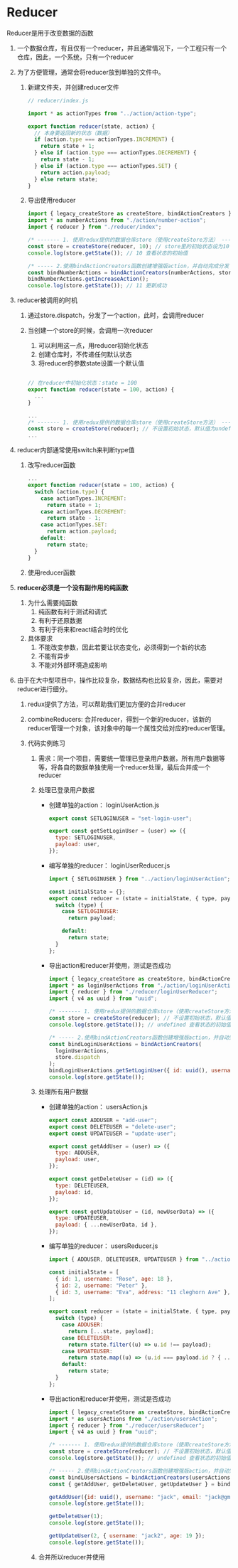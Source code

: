 # Reducer

Reducer是用于改变数据的函数

1. 一个数据仓库，有且仅有一个reducer，并且通常情况下，一个工程只有一个仓库，因此，一个系统，只有一个reducer

2. 为了方便管理，通常会将reducer放到单独的文件中。

    1. 新建文件夹，并创建reducer文件

        ```js
        // reducer/index.js
        
        import * as actionTypes from "../action/action-type";
        
        export function reducer(state, action) {
          // 本身要返回新的状态（数据）
          if (action.type === actionTypes.INCREMENT) {
            return state + 1;
          } else if (action.type === actionTypes.DECREMENT) {
            return state - 1;
          } else if (action.type === actionTypes.SET) {
            return action.payload;
          } else return state;
        }
        ```

    2. 导出使用reducer

        ```js
        import { legacy_createStore as createStore, bindActionCreators } from "redux";
        import * as numberActions from "./action/number-action";
        import { reducer } from "./reducer/index";
        
        /* ------- 1. 使用redux提供的数据仓库store（使用createStore方法） ------ */
        const store = createStore(reducer, 10); // store里的初始状态设为10
        console.log(store.getState()); // 10 查看状态的初始值
        
        /* ----- 2.使用bindActionCreators函数创建增强版action，并自动完成分发 ---- */
        const bindNumberActions = bindActionCreators(numberActions, store.dispatch);
        bindNumberActions.getIncreaseAction();
        console.log(store.getState()); // 11 更新成功
        
        
        ```

3. reducer被调用的时机
   1. 通过store.dispatch，分发了一个action，此时，会调用reducer

   2. 当创建一个store的时候，会调用一次reducer
      1. 可以利用这一点，用reducer初始化状态
      2. 创建仓库时，不传递任何默认状态
      3. 将reducer的参数state设置一个默认值
      
      ```js
      
      // 在reducer中初始化状态：state = 100
      export function reducer(state = 100, action) {
        ...
      }
      ```
      
      ```js
      ...
      /* ------- 1. 使用redux提供的数据仓库store（使用createStore方法） ------ */
      const store = createStore(reducer); // 不设置初始状态，默认值为undefined
      ...
      ```

4. reducer内部通常使用switch来判断type值

    1. 改写reducer函数

        ```js
        ...
        export function reducer(state = 100, action) {
          switch (action.type) {
            case actionTypes.INCREMENT:
              return state + 1;
            case actionTypes.DECREMENT:
              return state - 1;
            case actionTypes.SET:
              return action.payload;
            default:
              return state;
          }
        }
        ```

    2. 使用reducer函数

5. **reducer必须是一个没有副作用的纯函数**

   1. 为什么需要纯函数
      1. 纯函数有利于测试和调式
      2. 有利于还原数据
      3. 有利于将来和react结合时的优化
   2. 具体要求
      1. 不能改变参数，因此若要让状态变化，必须得到一个新的状态
      2. 不能有异步
      3. 不能对外部环境造成影响

6. 由于在大中型项目中，操作比较复杂，数据结构也比较复杂，因此，需要对reducer进行细分。
   1. redux提供了方法，可以帮助我们更加方便的合并reducer

   2. combineReducers: 合并reducer，得到一个新的reducer，该新的reducer管理一个对象，该对象中的每一个属性交给对应的reducer管理。

   3. 代码实例练习

       1. 需求：同一个项目，需要统一管理已登录用户数据，所有用户数据等等，将各自的数据单独使用一个reducer处理，最后合并成一个reducer

       2. 处理已登录用户数据

           - 创建单独的action： loginUserAction.js

               ```js
               export const SETLOGINUSER = "set-login-user";
               
               export const getSetLoginUser = (user) => ({
                 type: SETLOGINUSER,
                 payload: user,
               });
               
               ```

           - 编写单独的reducer： loginUserReducer.js

               ```js
               import { SETLOGINUSER } from "../action/loginUserAction";
               
               const initialState = {};
               export const reducer = (state = initialState, { type, payload }) => {
                 switch (type) {
                   case SETLOGINUSER:
                     return payload;
               
                   default:
                     return state;
                 }
               };
               ```

           - 导出action和reducer并使用，测试是否成功

               ```js
               import { legacy_createStore as createStore, bindActionCreators } from "redux";
               import * as loginUserActions from "./action/loginUserAction";
               import { reducer } from "./reducer/loginUserReducer";
               import { v4 as uuid } from "uuid";
               
               /* ------- 1. 使用redux提供的数据仓库store（使用createStore方法） ------ */
               const store = createStore(reducer); // 不设置初始状态，默认值为undefined
               console.log(store.getState()); // undefined 查看状态的初始值
               
               /* ----- 2.使用bindActionCreators函数创建增强版action，并自动完成分发 ---- */
               const bindLoginUserActions = bindActionCreators(
                 loginUserActions,
                 store.dispatch
               );
               bindLoginUserActions.getSetLoginUser({ id: uuid(), username: "jack" });
               console.log(store.getState()); 
               ```

       3. 处理所有用户数据

           - 创建单独的action： usersAction.js

               ```js
               export const ADDUSER = "add-user";
               export const DELETEUSER = "delete-user";
               export const UPDATEUSER = "update-user";
               
               export const getAddUser = (user) => ({
                 type: ADDUSER,
                 payload: user,
               });
               
               export const getDeleteUser = (id) => ({
                 type: DELETEUSER,
                 payload: id,
               });
               
               export const getUpdateUser = (id, newUserData) => ({
                 type: UPDATEUSER,
                 payload: { ...newUserData, id },
               });
               
               ```

               

           - 编写单独的reducer： usersReducer.js

               ```js
               import { ADDUSER, DELETEUSER, UPDATEUSER } from "../action/usersAction";
               
               const initialState = [
                 { id: 1, username: "Rose", age: 18 },
                 { id: 2, username: "Peter" },
                 { id: 3, username: "Eva", address: "11 cleghorn Ave" },
               ];
               
               export const reducer = (state = initialState, { type, payload }) => {
                 switch (type) {
                   case ADDUSER:
                     return [...state, payload];
                   case DELETEUSER:
                     return state.filter((u) => u.id !== payload);
                   case UPDATEUSER:
                     return state.map((u) => (u.id === payload.id ? { ...u, ...payload } : u));
                   default:
                     return state;
                 }
               };
               
               ```

               

           - 导出action和reducer并使用，测试是否成功

               ```js
               import { legacy_createStore as createStore, bindActionCreators } from "redux";
               import * as usersActions from "./action/usersAction";
               import { reducer } from "./reducer/usersReducer";
               import { v4 as uuid } from "uuid";
               
               /* ------- 1. 使用redux提供的数据仓库store（使用createStore方法） ------ */
               const store = createStore(reducer); // 不设置初始状态，默认值为undefined
               console.log(store.getState()); // undefined 查看状态的初始值
               
               /* ----- 2.使用bindActionCreators函数创建增强版action，并自动完成分发 ---- */
               const bindLUsersActions = bindActionCreators(usersActions, store.dispatch);
               const { getAddUser, getDeleteUser, getUpdateUser } = bindLUsersActions;
               
               getAddUser({id: uuid(), username: "jack", email: "jack@gmail.com"});
               console.log(store.getState());
               
               getDeleteUser(1);
               console.log(store.getState());
               
               getUpdateUser(2, { username: "jack2", age: 19 });
               console.log(store.getState());
               
               ```

               

       4. 合并所以reducer并使用 